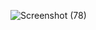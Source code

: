 ![Screenshot (78)](https://user-images.githubusercontent.com/46056798/225163542-0d873e99-e6fb-48d6-9701-4e1db9f9b8fc.png)
